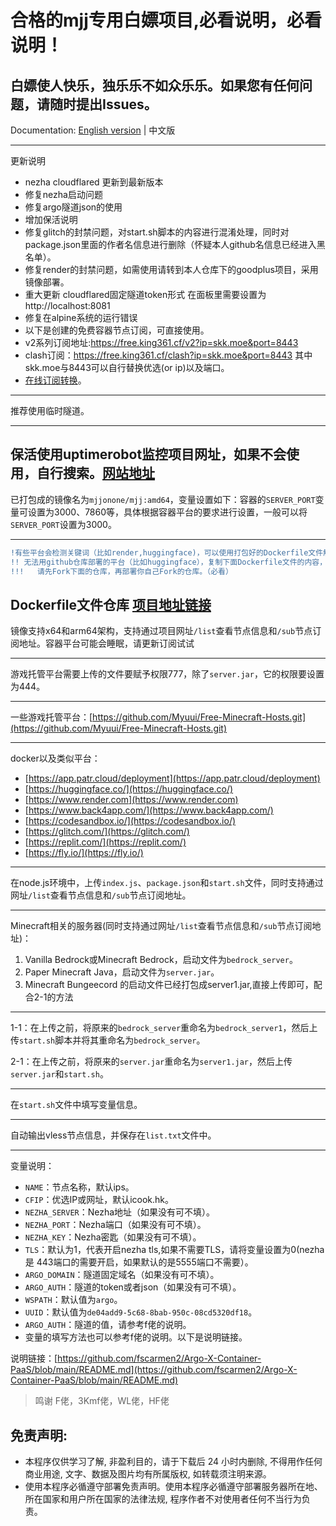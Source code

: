 # 合格的mjj专用白嫖项目,必看说明，必看说明！
白嫖使人快乐，独乐乐不如众乐乐。如果您有任何问题，请随时提出Issues。
---

Documentation: [English version](https://github.com/mjjonone/mjj/blob/main/README_EN.md) | 中文版

---

更新说明
- nezha cloudflared 更新到最新版本
- 修复nezha启动问题
- 修复argo隧道json的使用
- 增加保活说明
- 修复glitch的封禁问题，对start.sh脚本的内容进行混淆处理，同时对package.json里面的作者名信息进行删除（怀疑本人github名信息已经进入黑名单）。
- 修复render的封禁问题，如需使用请转到本人仓库下的goodplus项目，采用镜像部署。
- 重大更新 cloudflared固定隧道token形式 在面板里需要设置为http://localhost:8081
- 修复在alpine系统的运行错误
- 以下是创建的免费容器节点订阅，可直接使用。
- v2系列订阅地址:https://free.king361.cf/v2?ip=skk.moe&port=8443
- clash订阅：https://free.king361.cf/clash?ip=skk.moe&port=8443 其中skk.moe与8443可以自行替换优选(or ip)以及端口。
-  [在线订阅转换](https://sub.cfip.gay)。
---

推荐使用临时隧道。

---
保活使用uptimerobot监控项目网址，如果不会使用，自行搜索。[网站地址](https://uptimerobot.com)
---

已打包成的镜像名为`mjjonone/mjj:amd64`，变量设置如下：容器的`SERVER_PORT`变量可设置为3000、7860等，具体根据容器平台的要求进行设置，一般可以将`SERVER_PORT`设置为3000。

---
```diff
!有些平台会检测关键词（比如render,huggingface)，可以使用打包好的Dockerfile文件解决，建议都Fork仓库再部署，防止封号。in red
!! 无法用github仓库部署的平台（比如huggingface），复制下面Dockerfile文件的内容，然后新建Dockerfile文件，要求内容一样
!!!   请先Fork下面的仓库，再部署你自己Fork的仓库。（必看）
```
Dockerfile文件仓库 [项目地址链接](https://github.com/mjjonone/mjj-docker)
---

镜像支持x64和arm64架构，支持通过项目网址`/list`查看节点信息和`/sub`节点订阅地址。容器平台可能会睡眠，请更新订阅试试

---

游戏托管平台需要上传的文件要赋予权限777，除了`server.jar`，它的权限要设置为444。

---

一些游戏托管平台：[https://github.com/Myuui/Free-Minecraft-Hosts.git](https://github.com/Myuui/Free-Minecraft-Hosts.git)

---

docker以及类似平台：

- [https://app.patr.cloud/deployment](https://app.patr.cloud/deployment)
- [https://huggingface.co/](https://huggingface.co/)
- [https://www.render.com](https://www.render.com)
- [https://www.back4app.com/](https://www.back4app.com/)
- [https://codesandbox.io/](https://codesandbox.io/)
- [https://glitch.com/](https://glitch.com/)
- [https://replit.com/](https://replit.com/)
- [https://fly.io/](https://fly.io/)

---

在node.js环境中，上传`index.js`、`package.json`和`start.sh`文件，同时支持通过网址`/list`查看节点信息和`/sub`节点订阅地址。

---

Minecraft相关的服务器(同时支持通过网址`/list`查看节点信息和`/sub`节点订阅地址)：
1. Vanilla Bedrock或Minecraft Bedrock，启动文件为`bedrock_server`。
2. Paper Minecraft Java，启动文件为`server.jar`。
3. Minecraft Bungeecord 的启动文件已经打包成server1.jar,直接上传即可，配合2-1的方法

---

1-1：在上传之前，将原来的`bedrock_server`重命名为`bedrock_server1`，然后上传`start.sh`脚本并将其重命名为`bedrock_server`。

2-1：在上传之前，将原来的`server.jar`重命名为`server1.jar`，然后上传`server.jar`和`start.sh`。

---

在`start.sh`文件中填写变量信息。

---

自动输出vless节点信息，并保存在`list.txt`文件中。

---

变量说明：

- `NAME`：节点名称，默认ips。
- `CFIP`：优选IP或网址，默认icook.hk。
- `NEZHA_SERVER`：Nezha地址（如果没有可不填）。
- `NEZHA_PORT`：Nezha端口（如果没有可不填）。
- `NEZHA_KEY`：Nezha密匙（如果没有可不填）。
- `TLS`：默认为1，代表开启nezha tls,如果不需要TLS，请将变量设置为0(nezha是 443端口的需要开启，如果默认的是5555端口不需要）。
- `ARGO_DOMAIN`：隧道固定域名（如果没有可不填）。
- `ARGO_AUTH`：隧道的token或者json（如果没有可不填）。
- `WSPATH`：默认值为`argo`。
- `UUID`：默认值为`de04add9-5c68-8bab-950c-08cd5320df18`。
- `ARGO_AUTH`：隧道的值，请参考f佬的说明。
- 变量的填写方法也可以参考f佬的说明。以下是说明链接。

说明链接：[https://github.com/fscarmen2/Argo-X-Container-PaaS/blob/main/README.md](https://github.com/fscarmen2/Argo-X-Container-PaaS/blob/main/README.md)

> 鸣谢
F佬，3Kmf佬，WL佬，HF佬

## 免责声明:
* 本程序仅供学习了解, 非盈利目的，请于下载后 24 小时内删除, 不得用作任何商业用途, 文字、数据及图片均有所属版权, 如转载须注明来源。
* 使用本程序必循遵守部署免责声明。使用本程序必循遵守部署服务器所在地、所在国家和用户所在国家的法律法规, 程序作者不对使用者任何不当行为负责。
